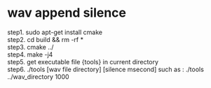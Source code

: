 # wav append silence  
step1. sudo apt-get install cmake  
step2. cd build && rm -rf *  
step3. cmake ../  
step4. make -j4  
step5. get executable file {tools} in current directory  
step6. ./tools [wav file directory] [silence msecond]  such as : ./tools ../wav_directory 1000  
